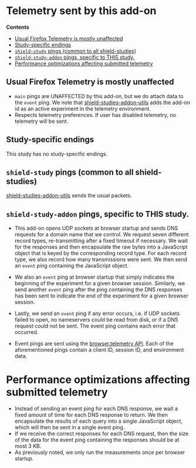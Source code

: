# Telemetry sent by this add-on

**Contents**

- [Usual Firefox Telemetry is mostly unaffected](#usual-firefox-telemetry-is-mostly-unaffected)
- [Study-specific endings](#study-specific-endings)
- [`shield-study` pings (common to all shield-studies)](#shield-study-pings-common-to-all-shield-studies)
- [`shield-study-addon` pings, specific to THIS study.](#shield-study-addon-pings-specific-to-this-study)
- [Performance optimizations affecting submitted telemetry](#performance-optimizations-affecting-submitted-telemetry)

## Usual Firefox Telemetry is mostly unaffected

- `main` pings are UNAFFECTED by this add-on, but we do attach data to the `event` ping. We note that [shield-studies-addon-utils](https://github.com/mozilla/shield-studies-addon-utils) adds the add-on id as an active experiment in the telemetry environment.
- Respects telemetry preferences. If user has disabled telemetry, no telemetry will be sent.

## Study-specific endings

This study has no study-specific endings.

## `shield-study` pings (common to all shield-studies)

[shield-studies-addon-utils](https://github.com/mozilla/shield-studies-addon-utils) sends the usual packets.

## `shield-study-addon` pings, specific to THIS study.

- This add-on opens UDP sockets at browser startup and sends DNS requests for a domain name that we control.  We request seven different record types, re-transmitting after a fixed timeout if necessary. We wait for the responses and then encapsulate the raw bytes into a JavaScript object that is keyed by the corresponding record type. For each record type, we also record how many transmissions were sent. We then send an `event` ping containing the JavaScript object.

- We also an `event` ping at browser startup that simply indicates the beginning of the experiment for a given browser session. Similarly, we send another `event` ping after the ping containing the DNS responses has been sent to indicate the end of the experiment for a given browser session.

- Lastly, we send an `event` ping if any error occurs, i.e. if UDP sockets failed to open, no nameservers could be read from disk, or if a DNS request could not be sent. The event ping contains each error that occurred.

- Event pings are sent using the [browser.telemetry API](https://firefox-source-docs.mozilla.org/toolkit/components/telemetry/collection/webextension-api.html). Each of the aforementioned pings contain a client ID, session ID, and environment data.

# Performance optimizations affecting submitted telemetry

- Instead of sending an event ping for each DNS response, we wait a fixed amount
  of time for each DNS response to return. We then encapsulate the results of
  each query into a single JavaScript object, which will then be sent in a
  single event ping.
- If we receive the correct responses for each DNS request, then the size of the
  data for the event ping containing the responses should be at most 3 KB.
- As previously noted, we only run the measurements once per browser startup.
